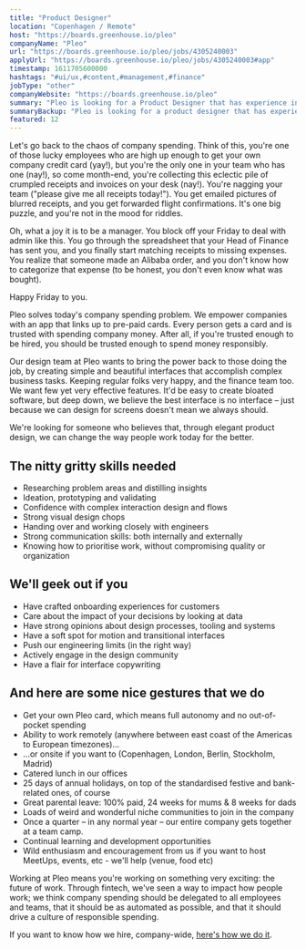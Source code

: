 ```yaml
---
title: "Product Designer"
location: "Copenhagen / Remote"
host: "https://boards.greenhouse.io/pleo"
companyName: "Pleo"
url: "https://boards.greenhouse.io/pleo/jobs/4305240003"
applyUrl: "https://boards.greenhouse.io/pleo/jobs/4305240003#app"
timestamp: 1611705600000
hashtags: "#ui/ux,#content,#management,#finance"
jobType: "other"
companyWebsite: "https://boards.greenhouse.io/pleo"
summary: "Pleo is looking for a Product Designer that has experience in: #ui/ux, #content, #management."
summaryBackup: "Pleo is looking for a product designer that has experience in: #ui/ux, #content, #management."
featured: 12
---
```


Let's go back to the chaos of company spending. Think of this, you're one of those lucky employees who are high up enough to get your own company credit card (yay!), but you're the only one in your team who has one (nay!), so come month-end, you're collecting this eclectic pile of crumpled receipts and invoices on your desk (nay!). You're nagging your team ("please give me all receipts today!"). You get emailed pictures of blurred receipts, and you get forwarded flight confirmations. It's one big puzzle, and you're not in the mood for riddles.

Oh, what a joy it is to be a manager. You block off your Friday to deal with admin like this. You go through the spreadsheet that your Head of Finance has sent you, and you finally start matching receipts to missing expenses. You realize that someone made an Alibaba order, and you don't know how to categorize that expense (to be honest, you don't even know what was bought).

Happy Friday to you.

Pleo solves today's company spending problem. We empower companies with an app that links up to pre-paid cards. Every person gets a card and is trusted with spending company money. After all, if you're trusted enough to be hired, you should be trusted enough to spend money responsibly.

Our design team at Pleo wants to bring the power back to those doing the job, by creating simple and beautiful interfaces that accomplish complex business tasks. Keeping regular folks very happy, and the finance team too. We want few yet very effective features. It'd be easy to create bloated software, but deep down, we believe the best interface is no interface – just because we can design for screens doesn't mean we always should.

We're looking for someone who believes that, through elegant product design, we can change the way people work today for the better.

## The nitty gritty skills needed

*   Researching problem areas and distilling insights
*   Ideation, prototyping and validating
*   Confidence with complex interaction design and flows
*   Strong visual design chops
*   Handing over and working closely with engineers
*   Strong communication skills: both internally and externally
*   Knowing how to prioritise work, without compromising quality or organization

## We'll geek out if you

*   Have crafted onboarding experiences for customers
*   Care about the impact of your decisions by looking at data
*   Have strong opinions about design processes, tooling and systems
*   Have a soft spot for motion and transitional interfaces
*   Push our engineering limits (in the right way)
*   Actively engage in the design community
*   Have a flair for interface copywriting

## And here are some nice gestures that we do

*   Get your own Pleo card, which means full autonomy and no out-of-pocket spending
*   Ability to work remotely (anywhere between east coast of the Americas to European timezones)...
*   ...or onsite if you want to (Copenhagen, London, Berlin, Stockholm, Madrid)
*   Catered lunch in our offices
*   25 days of annual holidays, on top of the standardised festive and bank-related ones, of course
*   Great parental leave: 100% paid, 24 weeks for mums & 8 weeks for dads
*   Loads of weird and wonderful niche communities to join in the company
*   Once a quarter – in any normal year – our entire company gets together at a team camp.
*   Continual learning and development opportunities
*   Wild enthusiasm and encouragement from us if you want to host MeetUps, events, etc - we'll help (venue, food etc)

Working at Pleo means you're working on something very exciting: the future of work. Through fintech, we've seen a way to impact how people work; we think company spending should be delegated to all employees and teams, that it should be as automated as possible, and that it should drive a culture of responsible spending.

If you want to know how we hire, company-wide, [here's how we do it](https://blog.pleo.io/en/how-we-hire).

